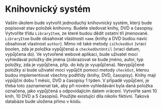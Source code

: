 # Knihovnický systém

Vaším úkolem bude vytvořit jednoduchý knihovnický systém, který bude popisovat stav položek knihovny. Budete sledovat knihy, DVD a časopisy. Vytvoříte třídu `LibraryItem`, ze které budou dědit ostatní tři jmenované. `LibraryItem` bude obsahovat vlastnosti `name` (knihy a DVD budou navíc obsahovat vlastnost `author`). Mimo ně také metody `isChckedOut` (vrací boolen, zda je položka vypůjčena) a `checkedOutUntil` (vrací datum, vypůjčena do). Ve vytvořené webové aplikaci, bude uživatel moci vyhledávat položky dle jména (zobrazovat se bude jméno, autor, typ položky, zda je vypůjčena, příp. do kdy je vyupůjčena). Nevypůjčené položky si bude uživatel moci vypůjčit pomocí metody `checkOut`, kterou budou implementovat všechny podtřídy (knihy, DVD, časopisy). Knihy mají výpůjční dobu 1 měsíc, DVD a časopisy 1 týden. V případě vypůjčení, je třeba toto zaznamenat tak, aby při novém vyhledávání byla daná položka označena, jako vypůjčená s odpovídajícím datem vrácení.
Vytvořte sami 10 knih, 10 DVD a 5 časopisů. Použijte existující díla nikoliv fiktivní. Taková databáze bude uložena přímo v kódu.
